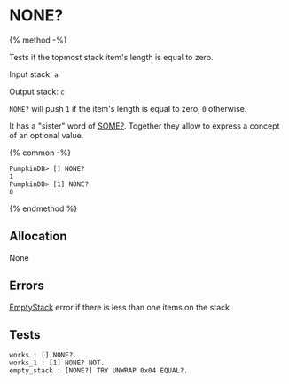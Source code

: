 # NONE?

{% method -%}

Tests if the topmost stack item's length is equal to zero.

Input stack: `a`

Output stack: `c`

`NONE?` will push `1` if the item's length is equal to zero, `0` otherwise.

It has a "sister" word of [SOME?](SOMEQ.md). Together they allow to
express a concept of an optional value.

{% common -%}

```
PumpkinDB> [] NONE?
1
PumpkinDB> [1] NONE?
0
```

{% endmethod %}

## Allocation

None

## Errors

[EmptyStack](./errors/EmptyStack.md) error if there is less than one items on the stack

## Tests

```test
works : [] NONE?.
works_1 : [1] NONE? NOT.
empty_stack : [NONE?] TRY UNWRAP 0x04 EQUAL?.
```
